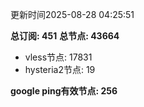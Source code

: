 更新时间2025-08-28 04:25:51

**总订阅: 451**
**总节点: 43664**
- vless节点: 17831
- hysteria2节点: 19

**google ping有效节点: 256**
